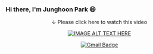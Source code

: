 ### Hi there, I'm Junghoon Park 😄
<div align=center>
  ↓ Please click here to watch this video
</div>

<div align=center>
  
[![IMAGE ALT TEXT HERE](https://img.youtube.com/vi/xvq7VZgrFHM/0.jpg)](https://www.youtube.com/watch?v=xvq7VZgrFHM)


[![Gmail Badge](https://img.shields.io/badge/-Gmail-d14836?style=flat-square&logo=Gmail&logoColor=white&link=mailto:junghun5947@gmail.com)](mailto:junghun5947@gmail.com)
</div>
